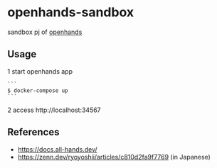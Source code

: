 # openhands-sandbox
sandbox pj of [openhands](https://github.com/All-Hands-AI/OpenHands/tree/main)

## Usage

1 start openhands app

    ```
    $ docker-compose up
    ```

2 access http://localhost:34567


## References

- https://docs.all-hands.dev/
- https://zenn.dev/ryoyoshii/articles/c810d2fa9f7769 (in Japanese)
